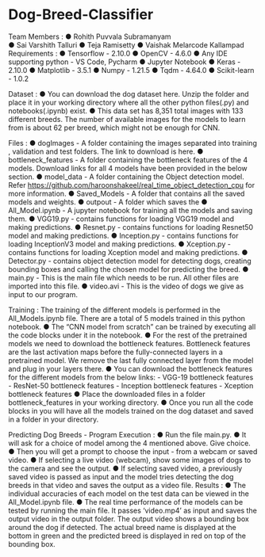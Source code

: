 # Dog-Breed-Classifier


Team Members :
    ● Rohith Puvvala Subramanyam <br/>
    ● Sai Varshith Talluri
    ● Teja Ramisetty
    ● Vaishak Melarcode Kallampad
    Requirements :
    ● Tensorflow - 2.10.0
    ● OpenCV - 4.6.0
    ● Any IDE supporting python - VS Code, Pycharm
    ● Jupyter Notebook
    ● Keras - 2.10.0
    ● Matplotlib - 3.5.1
    ● Numpy - 1.21.5
    ● Tqdm - 4.64.0
    ● Scikit-learn - 1.0.2


Dataset :
    ● You can download the dog dataset here. Unzip the folder and place it in your working directory
    where all the other python files(.py) and notebooks(.ipynb) exist.
    ● This data set has 8,351 total images with 133 different breeds. The number of available images
    for the models to learn from is about 62 per breed, which might not be enough for CNN.


Files :
    ● dogImages - A folder containing the images separated into training , validation and test folders.
    The link to download is here.
    ● bottleneck_features - A folder containing the bottleneck features of the 4 models. Download links
    for all 4 models have been provided in the below section.
    ● model_data - A folder containing the Object detection model. Refer
    https://github.com/haroonshakeel/real_time_object_detection_cpu for more information.
    ● Saved_Models - A folder that contains all the saved models and weights.
    ● outpout - A folder which saves the
    ● All_Model.ipynb - A jupyter notebook for training all the models and saving them.
    ● VGG19.py - contains functions for loading VGG19 model and making predictions.
    ● Resnet.py - contains functions for loading Resnet50 model and making predictions.
    ● Inception.py - contains functions for loading InceptionV3 model and making predictions.
    ● Xception.py - contains functions for loading Xception model and making predictions.
    ● Detector.py - contains object detection model for detecting dogs, creating bounding boxes and
    calling the chosen model for predicting the breed.
    ● main.py - This is the main file which needs to be run. All other files are imported into this file.
    ● video.avi - This is the video of dogs we give as input to our program.


Training :
The training of the different models is performed in the All_Models.ipynb file. There are a total of 5 models
trained in this python notebook.
    ● The “CNN model from scratch” can be trained by executing all the code blocks under it in the
    notebook.
    ● For the rest of the pretrained models we need to download the bottleneck features. Bottleneck
    features are the last activation maps before the fully-connected layers in a pretrained model. We
    remove the last fully connected layer from the model and plug in your layers there.
    ● You can download the bottleneck features for the different models from the below links:
        - VGG-19 bottleneck features
        - ResNet-50 bottleneck features
        - Inception bottleneck features
        - Xception bottleneck features
    ● Place the downloaded files in a folder bottleneck_features in your working directory.
    ● Once you run all the code blocks in you will have all the models trained on the dog dataset and
    saved in a folder in your directory.

Predicting Dog Breeds - Program Execution :
    ● Run the file main.py.
    ● It will ask for a choice of model among the 4 mentioned above. Give choice.
    ● Then you will get a prompt to choose the input - from a webcam or saved video.
    ● If selecting a live video (webcam), show some images of dogs to the camera and see the output.
    ● If selecting saved video, a previously saved video is passed as input and the model tries
    detecting the dog breeds in that video and saves the output as a video file.
    Results :
    ● The individual accuracies of each model on the test data can be viewed in the All_Model.ipynb
    file.
    ● The real time performance of the models can be tested by running the main file. It passes
    ‘video.mp4’ as input and saves the output video in the output folder. The output video shows a
    bounding box around the dog if detected. The actual breed name is displayed at the bottom in
    green and the predicted breed is displayed in red on top of the bounding box.
